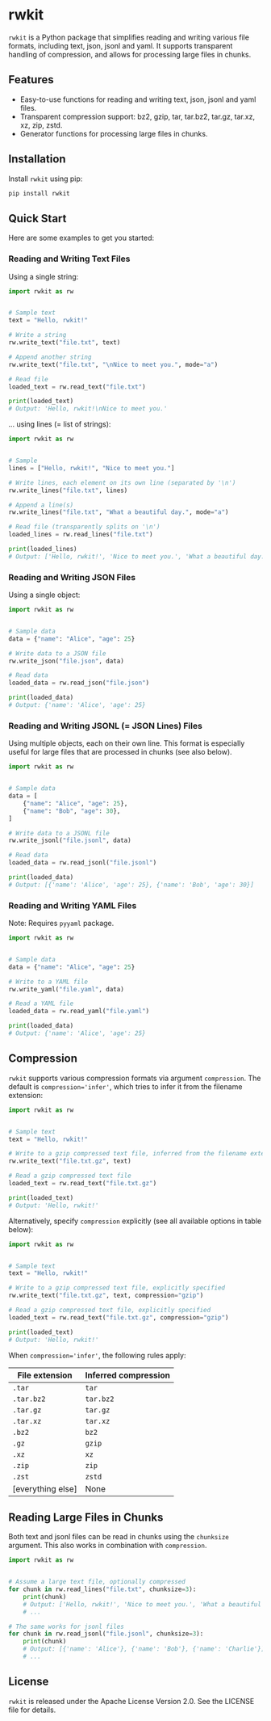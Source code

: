 # rwkit

`rwkit` is a Python package that simplifies reading and writing various file formats, including text, json, jsonl and yaml. It supports transparent handling of compression, and allows for processing large files in chunks.

## Features

-   Easy-to-use functions for reading and writing text, json, jsonl and yaml files.
-   Transparent compression support: bz2, gzip, tar, tar.bz2, tar.gz, tar.xz, xz, zip, zstd.
-   Generator functions for processing large files in chunks.

## Installation

Install `rwkit` using pip:

```bash
pip install rwkit
```

## Quick Start

Here are some examples to get you started:

### Reading and Writing Text Files

Using a single string:

```python
import rwkit as rw


# Sample text
text = "Hello, rwkit!"

# Write a string
rw.write_text("file.txt", text)

# Append another string
rw.write_text("file.txt", "\nNice to meet you.", mode="a")

# Read file
loaded_text = rw.read_text("file.txt")

print(loaded_text)
# Output: 'Hello, rwkit!\nNice to meet you.'
```

... using lines (= list of strings):

```python
import rwkit as rw


# Sample
lines = ["Hello, rwkit!", "Nice to meet you."]

# Write lines, each element on its own line (separated by '\n')
rw.write_lines("file.txt", lines)

# Append a line(s)
rw.write_lines("file.txt", "What a beautiful day.", mode="a")

# Read file (transparently splits on '\n')
loaded_lines = rw.read_lines("file.txt")

print(loaded_lines)
# Output: ['Hello, rwkit!', 'Nice to meet you.', 'What a beautiful day.']
```

### Reading and Writing JSON Files

Using a single object:

```python
import rwkit as rw


# Sample data
data = {"name": "Alice", "age": 25}

# Write data to a JSON file
rw.write_json("file.json", data)

# Read data
loaded_data = rw.read_json("file.json")

print(loaded_data)
# Output: {'name': 'Alice', 'age': 25}
```

### Reading and Writing JSONL (= JSON Lines) Files

Using multiple objects, each on their own line. This format is especially useful for large files that are processed in chunks (see also below).

```python
import rwkit as rw


# Sample data
data = [
    {"name": "Alice", "age": 25},
    {"name": "Bob", "age": 30},
]

# Write data to a JSONL file
rw.write_jsonl("file.jsonl", data)

# Read data
loaded_data = rw.read_jsonl("file.jsonl")

print(loaded_data)
# Output: [{'name': 'Alice', 'age': 25}, {'name': 'Bob', 'age': 30}]
```

### Reading and Writing YAML Files

Note: Requires `pyyaml` package.

```python
import rwkit as rw


# Sample data
data = {"name": "Alice", "age": 25}

# Write to a YAML file
rw.write_yaml("file.yaml", data)

# Read a YAML file
loaded_data = rw.read_yaml("file.yaml")

print(loaded_data)
# Output: {'name': 'Alice', 'age': 25}
```

## Compression

`rwkit` supports various compression formats via argument `compression`. The default is `compression='infer'`, which tries to infer it from the filename extension:

```python
import rwkit as rw


# Sample text
text = "Hello, rwkit!"

# Write to a gzip compressed text file, inferred from the filename extension
rw.write_text("file.txt.gz", text)

# Read a gzip compressed text file
loaded_text = rw.read_text("file.txt.gz")

print(loaded_text)
# Output: 'Hello, rwkit!'
```

Alternatively, specify `compression` explicitly (see all available options in table below):

```python
import rwkit as rw


# Sample text
text = "Hello, rwkit!"

# Write to a gzip compressed text file, explicitly specified
rw.write_text("file.txt.gz", text, compression="gzip")

# Read a gzip compressed text file, explicitly specified
loaded_text = rw.read_text("file.txt.gz", compression="gzip")

print(loaded_text)
# Output: 'Hello, rwkit!'
```

When `compression='infer'`, the following rules apply:

| File extension    | Inferred compression |
| ----------------- | -------------------- |
| `.tar`            | `tar`                |
| `.tar.bz2`        | `tar.bz2`            |
| `.tar.gz`         | `tar.gz`             |
| `.tar.xz`         | `tar.xz`             |
| `.bz2`            | `bz2`                |
| `.gz`             | `gzip`               |
| `.xz`             | `xz`                 |
| `.zip`            | `zip`                |
| `.zst`            | `zstd`               |
| [everything else] | None                 |

## Reading Large Files in Chunks

Both text and jsonl files can be read in chunks using the `chunksize` argument. This
also works in combination with `compression`.

```python
import rwkit as rw


# Assume a large text file, optionally compressed
for chunk in rw.read_lines("file.txt", chunksize=3):
    print(chunk)
    # Output: ['Hello, rwkit!', 'Nice to meet you.', 'What a beautiful day.']
    # ...

# The same works for jsonl files
for chunk in rw.read_jsonl("file.jsonl", chunksize=3):
    print(chunk)
    # Output: [{'name': 'Alice'}, {'name': 'Bob'}, {'name': 'Charlie'}]
    # ...
```

## License

`rwkit` is released under the Apache License Version 2.0. See the LICENSE file for details.
